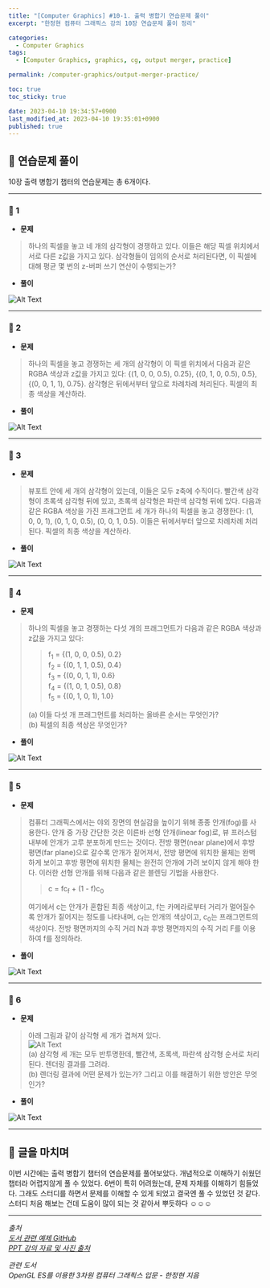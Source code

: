 ```yaml
---
title: "[Computer Graphics] #10-1. 출력 병합기 연습문제 풀이"
excerpt: "한정현 컴퓨터 그래픽스 강의 10장 연습문제 풀이 정리"

categories:
  - Computer Graphics
tags:
  - [Computer Graphics, graphics, cg, output merger, practice]

permalink: /computer-graphics/output-merger-practice/

toc: true
toc_sticky: true

date: 2023-04-10 19:34:57+0900
last_modified_at: 2023-04-10 19:35:01+0900
published: true
---
```


## 👻 연습문제 풀이
10장 출력 병합기 챕터의 연습문제는 총 6개이다.

***

### 🌱 1
- **문제**

> 하나의 픽셀을 놓고 네 개의 삼각형이 경쟁하고 있다. 이들은 해당 픽셀 위치에서 서로 다른 z값을 가지고 있다. 삼각형들이 임의의 순서로 처리된다면, 이 픽셀에 대해 평균 몇 번의 z-버퍼 쓰기 연산이 수행되는가?

- **풀이**

![Alt Text](/assets/images/posts_img/basics/computer-graphics/output-merger-practice/1-solve.jpg)   

***

### 🌱 2
- **문제**

> 하나의 픽셀을 놓고 경쟁하는 세 개의 삼각형이 이 픽셀 위치에서 다음과 같은 RGBA 색상과 z값을 가지고 있다: {(1, 0, 0, 0.5), 0.25}, {(0, 1, 0, 0.5), 0.5}, {(0, 0, 1, 1), 0.75}. 삼각형은 뒤에서부터 앞으로 차례차례 처리된다. 픽셀의 최종 색상을 계산하라.

- **풀이**

![Alt Text](/assets/images/posts_img/basics/computer-graphics/output-merger-practice/2-solve.jpg)   

***

### 🌱 3
- **문제**

> 뷰포트 안에 세 개의 삼각형이 있는데, 이들은 모두 z축에 수직이다. 빨간색 삼각형이 초록색 삼각형 뒤에 있고, 초록색 삼각형은 파란색 삼각형 뒤에 있다. 다음과 같은 RGBA 색상을 가진 프래그먼트 세 개가 하나의 픽셀을 놓고 경쟁한다: (1, 0, 0, 1), (0, 1, 0, 0.5), (0, 0, 1, 0.5). 이들은 뒤에서부터 앞으로 차례차례 처리된다. 픽셀의 최종 색상을 계산하라.

- **풀이**

![Alt Text](/assets/images/posts_img/basics/computer-graphics/output-merger-practice/3-solve.jpg)   

***

### 🌱 4
- **문제**

> 하나의 픽셀을 놓고 경쟁하는 다섯 개의 프래그먼트가 다음과 같은 RGBA 색상과 z값을 가지고 있다:
>
>   > f<sub>1</sub> = {(1, 0, 0, 0.5), 0.2}   
>   > f<sub>2</sub> = {(0, 1, 1, 0.5), 0.4}   
>   > f<sub>3</sub> = {(0, 0, 1, 1), 0.6}   
>   > f<sub>4</sub> = {(1, 0, 1, 0.5), 0.8}   
>   > f<sub>5</sub> = {(0, 1, 0, 1), 1.0}
>
> (a) 이들 다섯 개 프래그먼트를 처리하는 올바른 순서는 무엇인가?   
(b) 픽셀의 최종 색상은 무엇인가?

- **풀이**

![Alt Text](/assets/images/posts_img/basics/computer-graphics/output-merger-practice/4-solve.jpg)   

***

### 🌱 5
- **문제**

> 컴퓨터 그래픽스에서는 야외 장면의 현실감을 높이기 위해 종종 안개(fog)를 사용한다. 안개 중 가장 간단한 것은 이른바 선형 안개(linear fog)로, 뷰 프러스텀 내부에 안개가 고루 분포하게 만드는 것이다. 전방 평면(near plane)에서 후방 평면(far plane)으로 갈수록 안개가 짙어져서, 전방 평면에 위치한 물체는 완벽하게 보이고 후방 평면에 위치한 물체는 완전히 안개에 가려 보이지 않게 해야 한다. 이러한 선형 안개를 위해 다음과 같은 블렌딩 기법을 사용한다.
>
>   > c = fc<sub>f</sub> + (1 - f)c<sub>0</sub>
>
> 여기에서 c는 안개가 혼합된 최종 색상이고, f는 카메라로부터 거리가 멀어질수록 안개가 짙어지는 정도를 나타내며, c<sub>f</sub>는 안개의 색상이고, c<sub>0</sub>는 프래그먼트의 색상이다. 전방 평면까지의 수직 거리 N과 후방 평면까지의 수직 거리 F를 이용하여 f를 정의하라.

- **풀이**

![Alt Text](/assets/images/posts_img/basics/computer-graphics/output-merger-practice/5-solve.jpg)   

***

### 🌱 6
- **문제**

> 아래 그림과 같이 삼각형 세 개가 겹쳐져 있다.   
![Alt Text](/assets/images/posts_img/basics/computer-graphics/output-merger-practice/6.PNG)   
(a) 삼각형 세 개는 모두 반투명한데, 빨간색, 초록색, 파란색 삼각형 순서로 처리된다. 렌더링 결과를 그려라.   
(b) 렌더링 결과에 어떤 문제가 있는가? 그리고 이를 해결하기 위한 방안은 무엇인가?

- **풀이**

![Alt Text](/assets/images/posts_img/basics/computer-graphics/output-merger-practice/6-solve.jpg)   

***

## 👻 글을 마치며
이번 시간에는 출력 병합기 챕터의 연습문제를 풀어보았다. 개념적으로 이해하기 쉬웠던 챕터라 어렵지않게 풀 수 있었다. 6번이 특히 어려웠는데, 문제 자체를 이해하기 힘들었다. 그래도 스터디를 하면서 문제를 이해할 수 있게 되었고 결국엔 풀 수 있었던 것 같다. 스터디 처음 해보는 건데 도움이 많이 되는 것 같아서 뿌듯하다 ☺☺☺

***

_출처_   
_[도서 관련 예제 GitHub](https://github.com/medialab-ku/openGLESbook)_   
_[PPT 강의 자료 및 사진 출처](https://media.korea.ac.kr/books/)_

_관련 도서_   
_OpenGL ES를 이용한 3차원 컴퓨터 그래픽스 입문 - 한정현 지음_   